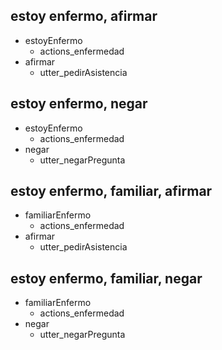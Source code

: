 ## estoy enfermo, afirmar
* estoyEnfermo
  - actions_enfermedad
* afirmar
  - utter_pedirAsistencia

## estoy enfermo, negar
* estoyEnfermo
  - actions_enfermedad
* negar
  - utter_negarPregunta


## estoy enfermo, familiar, afirmar
* familiarEnfermo
  - actions_enfermedad
* afirmar
  - utter_pedirAsistencia

## estoy enfermo, familiar, negar
* familiarEnfermo
  - actions_enfermedad
* negar
  - utter_negarPregunta

